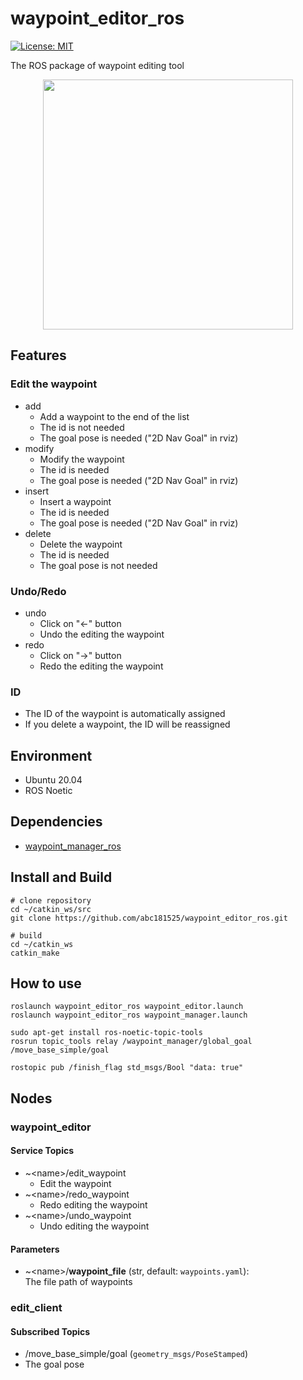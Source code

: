 # waypoint_editor_ros

[![License: MIT](https://img.shields.io/badge/License-MIT-yellow.svg)](https://opensource.org/licenses/MIT)

The ROS package of waypoint editing tool

<p align="center">
  <img src="images/waypoint_editor.png" height="400px"/>
</p>

## Features
### Edit the waypoint
- add
  - Add a waypoint to the end of the list
  - The id is not needed
  - The goal pose is needed ("2D Nav Goal" in rviz)
- modify
  - Modify the waypoint
  - The id is needed
  - The goal pose is needed ("2D Nav Goal" in rviz)
- insert
  - Insert a waypoint
  - The id is needed
  - The goal pose is needed ("2D Nav Goal" in rviz)
- delete
  - Delete the waypoint
  - The id is needed
  - The goal pose is not needed
### Undo/Redo
- undo
  - Click on "←" button
  - Undo the editing the waypoint
- redo
  - Click on "→" button
  - Redo the editing the waypoint
### ID
- The ID of the waypoint is automatically assigned
- If you delete a waypoint, the ID will be reassigned


## Environment
- Ubuntu 20.04
- ROS Noetic

## Dependencies
- [waypoint_manager_ros](https://github.com/ToshikiNakamura0412/waypoint_manager_ros.git)

## Install and Build
```
# clone repository
cd ~/catkin_ws/src
git clone https://github.com/abc181525/waypoint_editor_ros.git

# build
cd ~/catkin_ws
catkin_make
```

## How to use
```
roslaunch waypoint_editor_ros waypoint_editor.launch
roslaunch waypoint_editor_ros waypoint_manager.launch

sudo apt-get install ros-noetic-topic-tools
rosrun topic_tools relay /waypoint_manager/global_goal /move_base_simple/goal

rostopic pub /finish_flag std_msgs/Bool "data: true"
```

## Nodes
### waypoint_editor
#### Service Topics
- ~\<name>/edit_waypoint
  - Edit the waypoint
- ~\<name>/redo_waypoint
  - Redo editing the waypoint
- ~\<name>/undo_waypoint
  - Undo editing the waypoint

#### Parameters
- ~\<name>/<b>waypoint_file</b> (str, default: `waypoints.yaml`):<br>
  The file path of waypoints

### edit_client
#### Subscribed Topics
- /move_base_simple/goal (`geometry_msgs/PoseStamped`)
 - The goal pose


